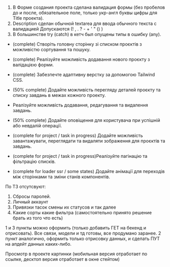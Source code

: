 1. В Форме создания проекта сделана валидация формы (без пробелов до и после, обязательное поле, только укр-англ буквы цифры для Title проекта).
2. Description сделан обычной textarea для ввода обычного текста с валидацией
   Допускаются (! , . ? - + ' " () )
3. В большинстве try (catch) в кетч был опущены типы в ошибку (any).

- (complete) Створіть головну сторінку зі списком проєктів з можливістю сортування та пошуку.
- (complete) Реалізуйте можливість додавання нового проєкту з валідацією форми.
- (complete) Забезпечте адаптивну верстку за допомогою Tailwind CSS.
- (50% complete) Додайте можливість перегляду деталей проєкту та списку завдань в межах кожного проекту.
- Реалізуйте можливість додавання, редагування та видалення завдань.
- (50% complete) Додайте оповіщення для користувача при успішній або невдалій операції.

- (complete for project / task in progress) Додайте можливість завантажувати, переглядати та видаляти зображення для проєктів та завдань.
- (complete for project / task in progress)Реалізуйте пагінацію та фільтрацію списків.
- (complete for loader ssr / some states) Додайте анімації для переходів між сторінками та зміни станів компонентів.

По ТЗ отсутсвуют:

1. Сбросы паролей.
2. Личный аккаунт
3. Привязки тасок смены их статусов и так далее
4. Какие сорты какие фильтра (самостоятельно принято решение брать из того что есть)

1 и 3 пункты можно оформить (только добавить ГЕТ на бекенд и отрисовать). Все связи, модели и тд готовы, все продумано заранее.
2 пункт аналогично, оформить только отрисовку данных, и сделать ПУТ на апдейт данных каких-либо.

Просмотр в проекте картинки (мобильная версия отработает по ссылке, десктоп версия отработает в окне стейтом)
